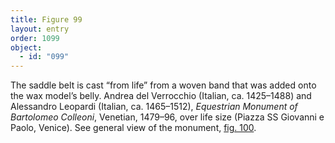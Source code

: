 ```yaml
---
title: Figure 99
layout: entry
order: 1099
object:
  - id: "099"
---
```


The saddle belt is cast “from life” from a woven band that was added onto the wax model’s belly. Andrea del Verrocchio (Italian, ca. 1425–1488) and Alessandro Leopardi (Italian, ca. 1465–1512), *Equestrian Monument of Bartolomeo Colleoni*, Venetian, 1479–96, over life size (Piazza SS Giovanni e Paolo, Venice). See general view of the monument, [fig. 100](/visual-atlas/100/).
